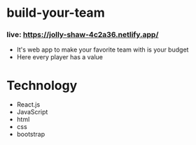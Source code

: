 # build-your-team
### live: <https://jolly-shaw-4c2a36.netlify.app/>

* It's web app to make your favorite team with is your budget 
* Here every player has a value 

# Technology
* React.js
* JavaScript
* html
* css
* bootstrap 


